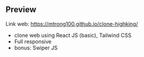 ## Preview
Link web: https://mtrong100.github.io/clone-highking/

- clone web using React JS (basic), Tailwind CSS
- Full responsive
- bonus: Swiper JS

